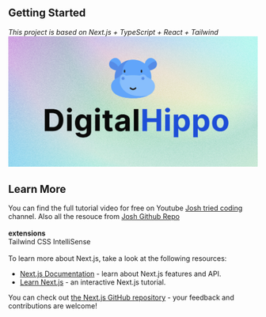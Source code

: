## Getting Started

_This project is based on Next.js + TypeScript + React + Tailwind_
![image](https://github.com/Yunshasha/Digital_Marketplace/blob/main/digitalhippo/public/thumbnail.jpg)

## Learn More

You can find the full tutorial video for free on Youtube [Josh tried coding](https://www.youtube.com/watch?v=06g6YJ6JCJU&list=PLtDsuMoGvRpiPPiRVlDaVBuzHBCMfh5nH&index=2) channel. Also all the resouce from [Josh Github Repo](https://github.com/joschan21/digitalhippo)
<br/>
<br/>
**extensions**
<br/>
Tailwind CSS IntelliSense
<br/>
<br/>
To learn more about Next.js, take a look at the following resources:

- [Next.js Documentation](https://nextjs.org/docs) - learn about Next.js features and API.
- [Learn Next.js](https://nextjs.org/learn) - an interactive Next.js tutorial.

You can check out [the Next.js GitHub repository](https://github.com/vercel/next.js/) - your feedback and contributions are welcome!
